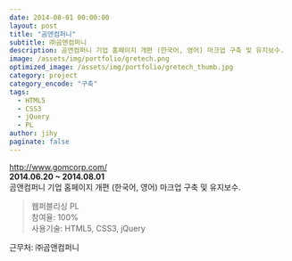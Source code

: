 ```yaml
---
date: 2014-08-01 00:00:00
layout: post
title: "곰앤컴퍼니"
subtitle: ㈜곰앤컴퍼니
description: 곰앤컴퍼니 기업 홈페이지 개편 (한국어, 영어) 마크업 구축 및 유지보수.
image: /assets/img/portfolio/gretech.png
optimized_image: /assets/img/portfolio/gretech_thumb.jpg
category: project
category_encode: "구축"
tags:
  - HTML5
  - CSS3
  - jQuery
  - PL
author: jihy
paginate: false
---
```


<a href="http://www.gomcorp.com/">http://www.gomcorp.com/</a><br>
**2014.06.20 ~ 2014.08.01** <br>
곰앤컴퍼니 기업 홈페이지 개편 (한국어, 영어) 마크업 구축 및 유지보수.

> 웹퍼블리싱 PL <br>
참여율: 100% <br>
사용기술: HTML5, CSS3, jQuery

근무처: ㈜곰앤컴퍼니